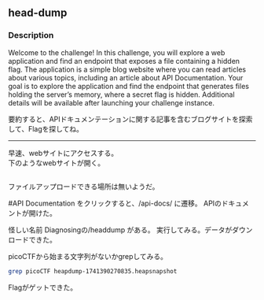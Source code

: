 ## head-dump

### Description 
Welcome to the challenge! In this challenge, you will explore a web application and find an endpoint that exposes a file containing a hidden flag.
The application is a simple blog website where you can read articles about various topics, including an article about API Documentation. Your goal is to explore the application and find the endpoint that generates files holding the server’s memory, where a secret flag is hidden.
Additional details will be available after launching your challenge instance.

要約すると、APIドキュメンテーションに関する記事を含むブログサイトを探索して、Flagを探してね。

---

早速、webサイトにアクセスする。  
下のようなwebサイトが開く。

![]()

ファイルアップロードできる場所は無いようだ。

\#API Documentation をクリックすると、/api-docs/ に遷移。
APIのドキュメントが開けた。

怪しい名前 Diagnosingの/headdump がある。
実行してみる。データがダウンロードできた。

picoCTFから始まる文字列がないかgrepしてみる。

```bash
grep picoCTF heapdump-1741390270835.heapsnapshot 
```

Flagがゲットできた。